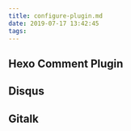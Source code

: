 ```yaml
---
title: configure-plugin.md
date: 2019-07-17 13:42:45
tags:
---
```


## Hexo Comment Plugin

Disqus
---



Gitalk
---
